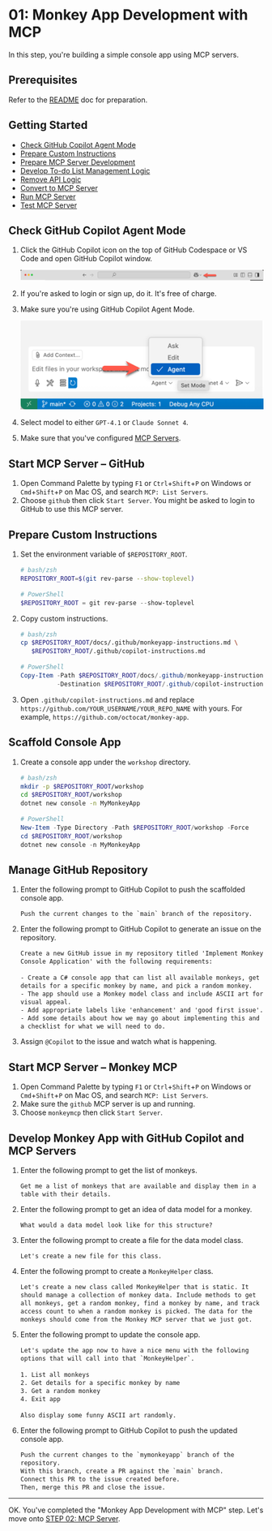 # 01: Monkey App Development with MCP

In this step, you're building a simple console app using MCP servers.

## Prerequisites

Refer to the [README](../README.md#prerequisites) doc for preparation.

## Getting Started

- [Check GitHub Copilot Agent Mode](#check-github-copilot-agent-mode)
- [Prepare Custom Instructions](#prepare-custom-instructions)
- [Prepare MCP Server Development](#prepare-mcp-server-development)
- [Develop To-do List Management Logic](#develop-to-do-list-management-logic)
- [Remove API Logic](#remove-api-logic)
- [Convert to MCP Server](#convert-to-mcp-server)
- [Run MCP Server](#run-mcp-server)
- [Test MCP Server](#test-mcp-server)

## Check GitHub Copilot Agent Mode

1. Click the GitHub Copilot icon on the top of GitHub Codespace or VS Code and open GitHub Copilot window.

   ![Open GitHub Copilot Chat](./images/setup-01.png)

1. If you're asked to login or sign up, do it. It's free of charge.
1. Make sure you're using GitHub Copilot Agent Mode.

   ![GitHub Copilot Agent Mode](./images/setup-02.png)

1. Select model to either `GPT-4.1` or `Claude Sonnet 4`.
1. Make sure that you've configured [MCP Servers](./00-setup.md#set-up-mcp-servers).

## Start MCP Server &ndash; GitHub

1. Open Command Palette by typing `F1` or `Ctrl`+`Shift`+`P` on Windows or `Cmd`+`Shift`+`P` on Mac OS, and search `MCP: List Servers`.
1. Choose `github` then click `Start Server`. You might be asked to login to GitHub to use this MCP server.

## Prepare Custom Instructions

1. Set the environment variable of `$REPOSITORY_ROOT`.

   ```bash
   # bash/zsh
   REPOSITORY_ROOT=$(git rev-parse --show-toplevel)
   ```

   ```powershell
   # PowerShell
   $REPOSITORY_ROOT = git rev-parse --show-toplevel
   ```

1. Copy custom instructions.

    ```bash
    # bash/zsh
    cp $REPOSITORY_ROOT/docs/.github/monkeyapp-instructions.md \
       $REPOSITORY_ROOT/.github/copilot-instructions.md
    ```

    ```powershell
    # PowerShell
    Copy-Item -Path $REPOSITORY_ROOT/docs/.github/monkeyapp-instructions.md `
              -Destination $REPOSITORY_ROOT/.github/copilot-instructions.md -Force
    ```

1. Open `.github/copilot-instructions.md` and replace `https://github.com/YOUR_USERNAME/YOUR_REPO_NAME` with yours. For example, `https://github.com/octocat/monkey-app`.

## Scaffold Console App

1. Create a console app under the `workshop` directory.

    ```bash
    # bash/zsh
    mkdir -p $REPOSITORY_ROOT/workshop
    cd $REPOSITORY_ROOT/workshop
    dotnet new console -n MyMonkeyApp
    ```

    ```powershell
    # PowerShell
    New-Item -Type Directory -Path $REPOSITORY_ROOT/workshop -Force
    cd $REPOSITORY_ROOT/workshop
    dotnet new console -n MyMonkeyApp
    ```

## Manage GitHub Repository

1. Enter the following prompt to GitHub Copilot to push the scaffolded console app.

    ```text
    Push the current changes to the `main` branch of the repository.
    ```

1. Enter the following prompt to GitHub Copilot to generate an issue on the repository.

    ```text
    Create a new GitHub issue in my repository titled 'Implement Monkey Console Application' with the following requirements:
    
    - Create a C# console app that can list all available monkeys, get details for a specific monkey by name, and pick a random monkey.
    - The app should use a Monkey model class and include ASCII art for visual appeal.
    - Add appropriate labels like 'enhancement' and 'good first issue'.
    - Add some details about how we may go about implementing this and a checklist for what we will need to do.
    ```

1. Assign `@Copilot` to the issue and watch what is happening.

## Start MCP Server &ndash; Monkey MCP

1. Open Command Palette by typing `F1` or `Ctrl`+`Shift`+`P` on Windows or `Cmd`+`Shift`+`P` on Mac OS, and search `MCP: List Servers`.
1. Make sure the `github` MCP server is up and running.
1. Choose `monkeymcp` then click `Start Server`.

## Develop Monkey App with GitHub Copilot and MCP Servers

1. Enter the following prompt to get the list of monkeys.

    ```text
    Get me a list of monkeys that are available and display them in a table with their details.
    ```

1. Enter the following prompt to get an idea of data model for a monkey.

    ```text
    What would a data model look like for this structure?
    ```

1. Enter the following prompt to create a file for the data model class.

    ```text
    Let's create a new file for this class.
    ```

1. Enter the following prompt to create a `MonkeyHelper` class.

    ```text
    Let's create a new class called MonkeyHelper that is static. It should manage a collection of monkey data. Include methods to get all monkeys, get a random monkey, find a monkey by name, and track access count to when a random monkey is picked. The data for the monkeys should come from the Monkey MCP server that we just got.
    ```

1. Enter the following prompt to update the console app.

    ```text
    Let's update the app now to have a nice menu with the following options that will call into that `MonkeyHelper`.
    
    1. List all monkeys
    2. Get details for a specific monkey by name
    3. Get a random monkey
    4. Exit app

    Also display some funny ASCII art randomly.
    ```

1. Enter the following prompt to GitHub Copilot to push the updated console app.

    ```text
    Push the current changes to the `mymonkeyapp` branch of the repository.
    With this branch, create a PR against the `main` branch.
    Connect this PR to the issue created before.
    Then, merge this PR and close the issue.
    ```

---

OK. You've completed the "Monkey App Development with MCP" step. Let's move onto [STEP 02: MCP Server](./02-mcp-server.md).
